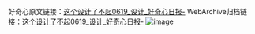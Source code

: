 好奇心原文链接：[这个设计了不起0619_设计_好奇心日报-](https://www.qdaily.com/articles/11005.html)
WebArchive归档链接：[这个设计了不起0619_设计_好奇心日报-](http://web.archive.org/web/20190623163515/https://www.qdaily.com/articles/11005.html)
![image](http://ww3.sinaimg.cn/large/007d5XDply1g3wgcow28hj30u01hkaey)